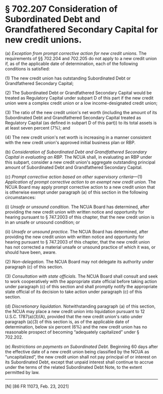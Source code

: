 # § 702.207   Consideration of Subordinated Debt and Grandfathered Secondary Capital for new credit unions.

(a) *Exception from prompt corrective action for new credit unions.* The requirements of §§ 702.204 and 702.205 do not apply to a new credit union if, as of the applicable date of determination, each of the following conditions is satisfied:


(1) The new credit union has outstanding Subordinated Debt or Grandfathered Secondary Capital;


(2) The Subordinated Debt or Grandfathered Secondary Capital would be treated as Regulatory Capital under subpart D of this part if the new credit union were a complex credit union or a low income-designated credit union;


(3) The ratio of the new credit union's net worth (including the amount of its Subordinated Debt and Grandfathered Secondary Capital treated as Regulatory Capital (as defined in subpart D of this part)) to its total assets is at least seven percent (7%); and


(4) The new credit union's net worth is increasing in a manner consistent with the new credit union's approved initial business plan or RBP.


(b) *Consideration of Subordinated Debt and Grandfathered Secondary Capital in evaluating an RBP.* The NCUA shall, in evaluating an RBP under this subpart, consider a new credit union's aggregate outstanding principal amount of Subordinated Debt and Grandfathered Secondary Capital.


(c) *Prompt corrective action based on other supervisory criteria*—(1) *Application of prompt corrective action to an exempt new credit union.* The NCUA Board may apply prompt corrective action to a new credit union that is otherwise exempt under paragraph (a) of this section in the following circumstances:


(i) *Unsafe or unsound condition.* The NCUA Board has determined, after providing the new credit union with written notice and opportunity for hearing pursuant to § 747.2003 of this chapter, that the new credit union is in an unsafe or unsound condition; or


(ii) *Unsafe or unsound practice.* The NCUA Board has determined, after providing the new credit union with written notice and opportunity for hearing pursuant to § 747.2003 of this chapter, that the new credit union has not corrected a material unsafe or unsound practice of which it was, or should have been, aware.


(2) *Non-delegation.* The NCUA Board may not delegate its authority under paragraph (c) of this section.


(3) *Consultation with state officials.* The NCUA Board shall consult and seek to work cooperatively with the appropriate state official before taking action under paragraph (c) of this section and shall promptly notify the appropriate state official of its decision to take action under paragraph (c) of this section.


(d) *Discretionary liquidation.* Notwithstanding paragraph (a) of this section, the NCUA may place a new credit union into liquidation pursuant to 12 U.S.C. 1787(a)(3)(A), provided that the new credit union's ratio under paragraph (a)(3) of this section is, as of the applicable date of determination, below six percent (6%) and the new credit union has no reasonable prospect of becoming “adequately capitalized” under § 702.202.


(e) *Restrictions on payments on Subordinated Debt.* Beginning 60 days after the effective date of a new credit union being classified by the NCUA as “uncapitalized”, the new credit union shall not pay principal of or interest on its Subordinated Debt, except that unpaid interest shall continue to accrue under the terms of the related Subordinated Debt Note, to the extent permitted by law.



---

[N] [86 FR 11073, Feb. 23, 2021]




